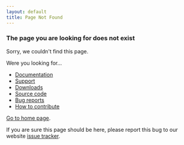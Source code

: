 ```yaml
---
layout: default
title: Page Not Found
---
```


### The page you are looking for does not exist

Sorry, we couldn't find this page.

Were you looking for...

 - [Documentation](/documentation.html)
 - [Support](/community.html)
 - [Downloads](/download.html)
 - [Source code](/download.html)
 - [Bug reports](/community.html)
 - [How to contribute](/community.html)

[Go to home page](/).

If you are sure this page should be here, please report this bug to our website
[issue tracker](https://github.com/glfw/website/issues).


